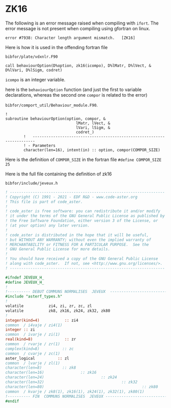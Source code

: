 # ZK16

The following is an error message raised when compiling with `ifort`. The error message is 
not present when compiling using gfortran on linux.

`error #7938: Character length argument mismatch.   [ZK16]`

Here is how it is used in the offending fortran file

`bibfor/plate/vdxnlr.F90`

```
call behaviourOption(D%option, zk16(icompo), D%lMatr, D%lVect, &
D%lVari, D%lSigm, codret)
```

`icompo` is an integer variable.

here is the `behaviourOption` function (and just the first to variable declarations, whereas
the second one `compor` is related to the error) 

`bibfor/comport_util/Behaviour_module.F90`.

```
! 
subroutine behaviourOption(option, compor, &
                               lMatr, lVect, &
                               lVari, lSigm, &
                               codret_)
        !   -----------------------------------------------------------------------
        ! - Parameters
        character(len=16), intent(in) :: option, compor(COMPOR_SIZE)
```        

Here is the definition of `COMPOR_SIZE` in the fortran file
`#define COMPOR_SIZE 25`

Here is the full file containing the definition of zk16

`bibfor/include/jeveux.h`

```fortran
! --------------------------------------------------------------------
! Copyright (C) 1991 - 2021 - EDF R&D - www.code-aster.org
! This file is part of code_aster.
!
! code_aster is free software: you can redistribute it and/or modify
! it under the terms of the GNU General Public License as published by
! the Free Software Foundation, either version 3 of the License, or
! (at your option) any later version.
!
! code_aster is distributed in the hope that it will be useful,
! but WITHOUT ANY WARRANTY; without even the implied warranty of
! MERCHANTABILITY or FITNESS FOR A PARTICULAR PURPOSE.  See the
! GNU General Public License for more details.
!
! You should have received a copy of the GNU General Public License
! along with code_aster.  If not, see <http://www.gnu.org/licenses/>.
! --------------------------------------------------------------------

#ifndef JEVEUX_H_
#define JEVEUX_H_
!
!---------- DEBUT COMMUNS NORMALISES  JEVEUX  --------------------------
#include "asterf_types.h"
!
volatile           zi4, zi, zr, zc, zl
volatile           zk8, zk16, zk24, zk32, zk80
!
integer(kind=4)           :: zi4
common  / i4vaje / zi4(1)
integer :: zi
common  / ivarje / zi(1)
real(kind=8)              :: zr
common  / rvarje / zr(1)
complex(kind=8)          :: zc
common  / cvarje / zc(1)
aster_logical          :: zl
common  / lvarje / zl(1)
character(len=8)         :: zk8
character(len=16)                :: zk16
character(len=24)                         :: zk24
character(len=32)                                  :: zk32
character(len=80)                                           :: zk80
common  / kvarje / zk8(1), zk16(1), zk24(1), zk32(1), zk80(1)
!---------- FIN  COMMUNS NORMALISES  JEVEUX ----------------------------
#endif
```